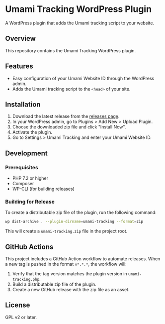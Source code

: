 # Umami Tracking WordPress Plugin

A WordPress plugin that adds the Umami tracking script to your website.

## Overview

This repository contains the Umami Tracking WordPress plugin.

## Features

- Easy configuration of your Umami Website ID through the WordPress admin.
- Adds the Umami tracking script to the `<head>` of your site.

## Installation

1.  Download the latest release from the [releases page](https://github.com/alanef/umami-tracking/releases).
2.  In your WordPress admin, go to Plugins > Add New > Upload Plugin.
3.  Choose the downloaded zip file and click "Install Now".
4.  Activate the plugin.
5.  Go to Settings > Umami Tracking and enter your Umami Website ID.

## Development

### Prerequisites

-   PHP 7.2 or higher
-   Composer
-   WP-CLI (for building releases)

### Building for Release

To create a distributable zip file of the plugin, run the following command:

```bash
wp dist-archive . --plugin-dirname=umami-tracking --format=zip
```

This will create a `umami-tracking.zip` file in the project root.

## GitHub Actions

This project includes a GitHub Action workflow to automate releases. When a new tag is pushed in the format `v*.*.*`, the workflow will:

1.  Verify that the tag version matches the plugin version in `umami-tracking.php`.
2.  Build a distributable zip file of the plugin.
3.  Create a new GitHub release with the zip file as an asset.

## License

GPL v2 or later.
